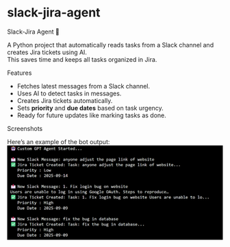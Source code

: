 # slack-jira-agent

Slack-Jira Agent 🤖

A Python project that automatically reads tasks from a Slack channel and creates Jira tickets using AI.  
This saves time and keeps all tasks organized in Jira.

Features

- Fetches latest messages from a Slack channel.
- Uses AI to detect tasks in messages.
- Creates Jira tickets automatically.
- Sets **priority** and **due dates** based on task urgency.
- Ready for future updates like marking tasks as done.


Screenshots

Here’s an example of the bot output:
![image alt](https://github.com/mrgagan17/slack-jira-agent/blob/4adc47e6da9cc739dad5bb8826ee581a3b064f15/outputimg%20(2).png)
